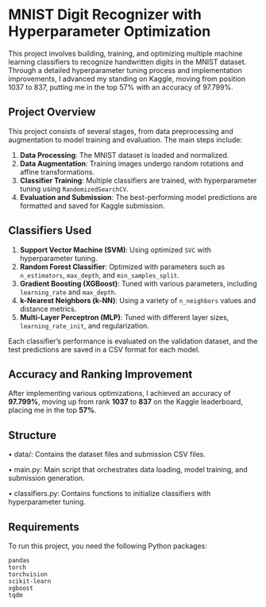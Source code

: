 # MNIST Digit Recognizer with Hyperparameter Optimization

This project involves building, training, and optimizing multiple machine learning classifiers to recognize handwritten digits in the MNIST dataset. Through a detailed hyperparameter tuning process and implementation improvements, I advanced my standing on Kaggle, moving from position 1037 to 837, putting me in the top 57% with an accuracy of 97.799%.

## Project Overview

This project consists of several stages, from data preprocessing and augmentation to model training and evaluation. The main steps include:
1. **Data Processing**: The MNIST dataset is loaded and normalized.
2. **Data Augmentation**: Training images undergo random rotations and affine transformations.
3. **Classifier Training**: Multiple classifiers are trained, with hyperparameter tuning using `RandomizedSearchCV`.
4. **Evaluation and Submission**: The best-performing model predictions are formatted and saved for Kaggle submission.

## Classifiers Used

1. **Support Vector Machine (SVM)**: Using optimized `SVC` with hyperparameter tuning.
2. **Random Forest Classifier**: Optimized with parameters such as `n_estimators`, `max_depth`, and `min_samples_split`.
3. **Gradient Boosting (XGBoost)**: Tuned with various parameters, including `learning_rate` and `max_depth`.
4. **k-Nearest Neighbors (k-NN)**: Using a variety of `n_neighbors` values and distance metrics.
5. **Multi-Layer Perceptron (MLP)**: Tuned with different layer sizes, `learning_rate_init`, and regularization.

Each classifier’s performance is evaluated on the validation dataset, and the test predictions are saved in a CSV format for each model.

## Accuracy and Ranking Improvement

After implementing various optimizations, I achieved an accuracy of **97.799%**, moving up from rank **1037** to **837** on the Kaggle leaderboard, placing me in the top **57%**.

## Structure

•	data/: Contains the dataset files and submission CSV files.

•	main.py: Main script that orchestrates data loading, model training, and submission generation.

•	classifiers.py: Contains functions to initialize classifiers with hyperparameter tuning.

## Requirements

To run this project, you need the following Python packages:

```plaintext
pandas
torch
torchvision
scikit-learn
xgboost
tqdm
